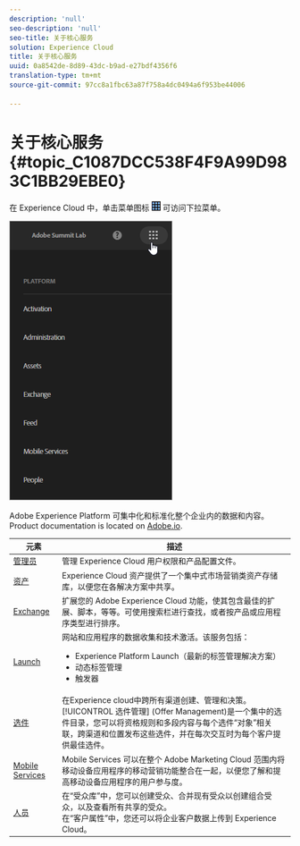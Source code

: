 ```yaml
---
description: 'null'
seo-description: 'null'
seo-title: 关于核心服务
solution: Experience Cloud
title: 关于核心服务
uuid: 0a8542de-8d89-43dc-b9ad-e27bdf4356f6
translation-type: tm+mt
source-git-commit: 97cc8a1fbc63a87f758a4dc0494a6f953be44006

---
```



# 关于核心服务 {#topic_C1087DCC538F4F9A99D983C1BB29EBE0}

在 Experience Cloud 中，单击菜单图标 ![](assets/menu-icon.png) 可访问下拉菜单。

![](assets/experience-cloud-core-services.png)

Adobe Experience Platform 可集中化和标准化整个企业内的数据和内容。Product documentation is located on [Adobe.io](https://www.adobe.io/apis/experienceplatform/home/services.html).

| 元素 | 描述 |
|--- |--- |
| [管理员](admin-getting-started/admin-getting-started.md) | 管理 Experience Cloud 用户权限和产品配置文件。 |
| [资产](experience-cloud-assets/experience-cloud-assets.md) | Experience Cloud 资产提供了一个集中式市场营销类资产存储库，以便您在各解决方案中共享。 |
| [Exchange](https://experiencecloud.adobeexchange.com/) | 扩展您的 Adobe Experience Cloud 功能，使其包含最佳的扩展、脚本，等等。可使用搜索栏进行查找，或者按产品或应用程序类型进行排序。 |
| [Launch](activation/activation.md) | 网站和应用程序的数据收集和技术激活。该服务包括：<ul><li>Experience Platform Launch（最新的标签管理解决方案）</li><li>动态标签管理</li><li>触发器</li></ul> |
| [选件](offer-management/getting-started.md) | 在Experience cloud中跨所有渠道创建、管理和决策。 [!UICONTROL 选件管理] (Offer Management)是一个集中的选件目录，您可以将资格规则和多段内容与每个选件“对象”相关联，跨渠道和位置发布这些选件，并在每次交互时为每个客户提供最佳选件。 |
| [Mobile Services](https://docs.adobe.com/content/help/en/mobile-services/using/home.html) | Mobile Services 可以在整个 Adobe Marketing Cloud 范围内将移动设备应用程序的移动营销功能整合在一起，以便您了解和提高移动设备应用程序的用户参与度。 |
| [人员](audience-library/audience-library.md) | 在“受众库”中，您可以创建受众、合并现有受众以创建组合受众，以及查看所有共享的受众。<br>在“客户属性”中，您还可以将企业客户数据上传到 Experience Cloud。 |
